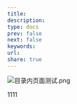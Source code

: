 ```yaml
---
title: 
description: 
type: docs
prev: false
next: false
keywords: 
url: 
share: true
---
```

![目录内页面测试.png](%E7%9B%AE%E5%BD%95%E5%86%85%E9%A1%B5%E9%9D%A2%E6%B5%8B%E8%AF%95.png)

1111